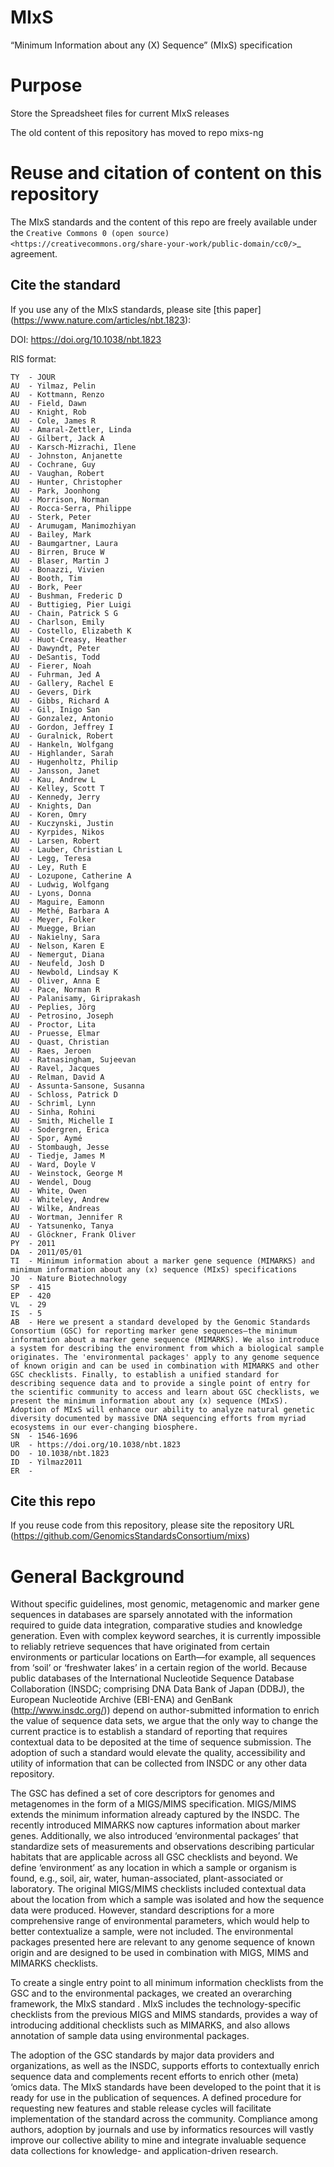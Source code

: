 

# MIxS
“Minimum Information about any (X) Sequence” (MIxS) specification

# Purpose

Store the Spreadsheet files for current MIxS releases

The old content of this repository has moved to repo mixs-ng

# Reuse and citation of content on this repository

The MIxS standards and the content of this repo are freely available under the `Creative Commons 0 (open source) <https://creativecommons.org/share-your-work/public-domain/cc0/>`_ agreement. 


## Cite the standard

If you use any of the MIxS standards, please site [this paper] (https://www.nature.com/articles/nbt.1823):

DOI: https://doi.org/10.1038/nbt.1823

RIS format:

```
TY  - JOUR
AU  - Yilmaz, Pelin
AU  - Kottmann, Renzo
AU  - Field, Dawn
AU  - Knight, Rob
AU  - Cole, James R
AU  - Amaral-Zettler, Linda
AU  - Gilbert, Jack A
AU  - Karsch-Mizrachi, Ilene
AU  - Johnston, Anjanette
AU  - Cochrane, Guy
AU  - Vaughan, Robert
AU  - Hunter, Christopher
AU  - Park, Joonhong
AU  - Morrison, Norman
AU  - Rocca-Serra, Philippe
AU  - Sterk, Peter
AU  - Arumugam, Manimozhiyan
AU  - Bailey, Mark
AU  - Baumgartner, Laura
AU  - Birren, Bruce W
AU  - Blaser, Martin J
AU  - Bonazzi, Vivien
AU  - Booth, Tim
AU  - Bork, Peer
AU  - Bushman, Frederic D
AU  - Buttigieg, Pier Luigi
AU  - Chain, Patrick S G
AU  - Charlson, Emily
AU  - Costello, Elizabeth K
AU  - Huot-Creasy, Heather
AU  - Dawyndt, Peter
AU  - DeSantis, Todd
AU  - Fierer, Noah
AU  - Fuhrman, Jed A
AU  - Gallery, Rachel E
AU  - Gevers, Dirk
AU  - Gibbs, Richard A
AU  - Gil, Inigo San
AU  - Gonzalez, Antonio
AU  - Gordon, Jeffrey I
AU  - Guralnick, Robert
AU  - Hankeln, Wolfgang
AU  - Highlander, Sarah
AU  - Hugenholtz, Philip
AU  - Jansson, Janet
AU  - Kau, Andrew L
AU  - Kelley, Scott T
AU  - Kennedy, Jerry
AU  - Knights, Dan
AU  - Koren, Omry
AU  - Kuczynski, Justin
AU  - Kyrpides, Nikos
AU  - Larsen, Robert
AU  - Lauber, Christian L
AU  - Legg, Teresa
AU  - Ley, Ruth E
AU  - Lozupone, Catherine A
AU  - Ludwig, Wolfgang
AU  - Lyons, Donna
AU  - Maguire, Eamonn
AU  - Methé, Barbara A
AU  - Meyer, Folker
AU  - Muegge, Brian
AU  - Nakielny, Sara
AU  - Nelson, Karen E
AU  - Nemergut, Diana
AU  - Neufeld, Josh D
AU  - Newbold, Lindsay K
AU  - Oliver, Anna E
AU  - Pace, Norman R
AU  - Palanisamy, Giriprakash
AU  - Peplies, Jörg
AU  - Petrosino, Joseph
AU  - Proctor, Lita
AU  - Pruesse, Elmar
AU  - Quast, Christian
AU  - Raes, Jeroen
AU  - Ratnasingham, Sujeevan
AU  - Ravel, Jacques
AU  - Relman, David A
AU  - Assunta-Sansone, Susanna
AU  - Schloss, Patrick D
AU  - Schriml, Lynn
AU  - Sinha, Rohini
AU  - Smith, Michelle I
AU  - Sodergren, Erica
AU  - Spor, Aymé
AU  - Stombaugh, Jesse
AU  - Tiedje, James M
AU  - Ward, Doyle V
AU  - Weinstock, George M
AU  - Wendel, Doug
AU  - White, Owen
AU  - Whiteley, Andrew
AU  - Wilke, Andreas
AU  - Wortman, Jennifer R
AU  - Yatsunenko, Tanya
AU  - Glöckner, Frank Oliver
PY  - 2011
DA  - 2011/05/01
TI  - Minimum information about a marker gene sequence (MIMARKS) and minimum information about any (x) sequence (MIxS) specifications
JO  - Nature Biotechnology
SP  - 415
EP  - 420
VL  - 29
IS  - 5
AB  - Here we present a standard developed by the Genomic Standards Consortium (GSC) for reporting marker gene sequences—the minimum information about a marker gene sequence (MIMARKS). We also introduce a system for describing the environment from which a biological sample originates. The 'environmental packages' apply to any genome sequence of known origin and can be used in combination with MIMARKS and other GSC checklists. Finally, to establish a unified standard for describing sequence data and to provide a single point of entry for the scientific community to access and learn about GSC checklists, we present the minimum information about any (x) sequence (MIxS). Adoption of MIxS will enhance our ability to analyze natural genetic diversity documented by massive DNA sequencing efforts from myriad ecosystems in our ever-changing biosphere.
SN  - 1546-1696
UR  - https://doi.org/10.1038/nbt.1823
DO  - 10.1038/nbt.1823
ID  - Yilmaz2011
ER  - 
```

## Cite this repo

If you reuse code from this repository, please site the repository URL (https://github.com/GenomicsStandardsConsortium/mixs)

# General Background
Without specific guidelines, most genomic, metagenomic and marker gene sequences in databases are sparsely annotated with the information required to guide data integration, comparative studies and knowledge generation. Even with complex keyword searches, it is currently impossible to reliably retrieve sequences that have originated from certain environments or particular locations on Earth—for example, all sequences from ‘soil’ or ‘freshwater lakes’ in a certain region of the world. Because public databases of the International Nucleotide Sequence Database Collaboration (INSDC; comprising DNA Data Bank of Japan (DDBJ), the European Nucleotide Archive (EBI-ENA) and GenBank (http://www.insdc.org/)) depend on author-submitted information to enrich the value of sequence data sets, we argue that the only way to change the current practice is to establish a standard of reporting that requires contextual data to be deposited at the time of sequence submission. The adoption of such a standard would elevate the quality, accessibility and utility of information that can be collected from INSDC or any other data repository.

The GSC has defined a set of core descriptors for genomes and metagenomes in the form of a MIGS/MIMS specification. MIGS/MIMS extends the minimum information already captured by the INSDC. The recently introduced MIMARKS now captures information about marker genes. Additionally, we also introduced ‘environmental packages’ that standardize sets of measurements and observations describing particular habitats that are applicable across all GSC checklists and beyond. We define ‘environment’ as any location in which a sample or organism is found, e.g., soil, air, water, human-associated, plant-associated or laboratory. The original MIGS/MIMS checklists included contextual data about the location from which a sample was isolated and how the sequence data were produced. However, standard descriptions for a more comprehensive range of environmental parameters, which would help to better contextualize a sample, were not included. The environmental packages presented here are relevant to any genome sequence of known origin and are designed to be used in combination with MIGS, MIMS and MIMARKS checklists.

To create a single entry point to all minimum information checklists from the GSC and to the environmental packages, we created an overarching framework, the MIxS standard . MIxS includes the technology-specific checklists from the previous MIGS and MIMS standards, provides a way of introducing additional checklists such as MIMARKS, and also allows annotation of sample data using environmental packages.

The adoption of the GSC standards by major data providers and organizations, as well as the INSDC, supports efforts to contextually enrich sequence data and complements recent efforts to enrich other (meta) ‘omics data. The MIxS standards have been developed to the point that it is ready for use in the publication of sequences. A defined procedure for requesting new features and stable release cycles will facilitate implementation of the standard across the community. Compliance among authors, adoption by journals and use by informatics resources will vastly improve our collective ability to mine and integrate invaluable sequence data collections for knowledge- and application-driven research.
